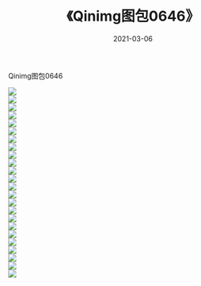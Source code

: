 ﻿---
layout: post
title:  《Qinimg图包0646》
date:   2021-03-06
img: http://imgx.orgx.ga/Qinimg图包/Qinimg图包0646/000.jpg
categories: [美女, 清纯, 唯美]
---

Qinimg图包0646

 ![](http://imgx.orgx.ga/Qinimg图包/Qinimg图包0646/001.jpg) <br>![](http://imgx.orgx.ga/Qinimg图包/Qinimg图包0646/002.jpg) <br>![](http://imgx.orgx.ga/Qinimg图包/Qinimg图包0646/003.jpg) <br>![](http://imgx.orgx.ga/Qinimg图包/Qinimg图包0646/004.jpg) <br>![](http://imgx.orgx.ga/Qinimg图包/Qinimg图包0646/005.jpg) <br>![](http://imgx.orgx.ga/Qinimg图包/Qinimg图包0646/006.jpg) <br>![](http://imgx.orgx.ga/Qinimg图包/Qinimg图包0646/007.jpg) <br>![](http://imgx.orgx.ga/Qinimg图包/Qinimg图包0646/008.jpg) <br>![](http://imgx.orgx.ga/Qinimg图包/Qinimg图包0646/009.jpg) <br>![](http://imgx.orgx.ga/Qinimg图包/Qinimg图包0646/010.jpg) <br>![](http://imgx.orgx.ga/Qinimg图包/Qinimg图包0646/011.jpg) <br>![](http://imgx.orgx.ga/Qinimg图包/Qinimg图包0646/012.jpg) <br>![](http://imgx.orgx.ga/Qinimg图包/Qinimg图包0646/013.jpg) <br>![](http://imgx.orgx.ga/Qinimg图包/Qinimg图包0646/014.jpg) <br>![](http://imgx.orgx.ga/Qinimg图包/Qinimg图包0646/015.jpg) <br>![](http://imgx.orgx.ga/Qinimg图包/Qinimg图包0646/016.jpg) <br>![](http://imgx.orgx.ga/Qinimg图包/Qinimg图包0646/017.jpg) <br>![](http://imgx.orgx.ga/Qinimg图包/Qinimg图包0646/018.jpg) <br>![](http://imgx.orgx.ga/Qinimg图包/Qinimg图包0646/019.jpg) <br>![](http://imgx.orgx.ga/Qinimg图包/Qinimg图包0646/020.jpg) <br>![](http://imgx.orgx.ga/Qinimg图包/Qinimg图包0646/021.jpg) <br>![](http://imgx.orgx.ga/Qinimg图包/Qinimg图包0646/022.jpg) <br>![](http://imgx.orgx.ga/Qinimg图包/Qinimg图包0646/023.jpg) <br>![](http://imgx.orgx.ga/Qinimg图包/Qinimg图包0646/024.jpg) <br>